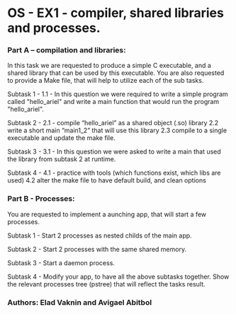 # OS - EX1 -  compiler, shared libraries and processes.

###  Part A – compilation and libraries:

In this task we are requested to produce a simple C executable, and a shared library that can be used by this executable. You are also requested to provide a Make file, that will help to utilize each of the sub tasks.

Subtask 1 - 1.1 - In this question we were required to write a simple program called "hello_ariel" and write a main function that would run the program "hello_ariel".

Subtask 2 -  2.1 -  compile “hello_ariel” as a shared object (.so) library 2.2 write a short main “main1_2” that will use this library 2.3 compile to a single executable and update the make file.

Subtask 3 -  3.1 -  In this question we were asked to write a main that used the library from subtask 2 at runtime.

Subtask 4  -  4.1  - practice with tools (which functions exist, which libs are used) 4.2 alter the make file to have default build, and clean options


###   Part B - Processes:

You are requested to implement a aunching app, that will start a few processes.

Subtask 1 -  Start 2 processes as nested childs of the main app.

Subtask 2 -  Start 2 processes with the same shared memory.

Subtask 3 -  Start a daemon process.

Subtask 4  - Modify your app, to have all the above subtasks together. Show the relevant processes tree  (pstree) that will reflect the tasks result.

### Authors: Elad Vaknin and Avigael Abitbol

